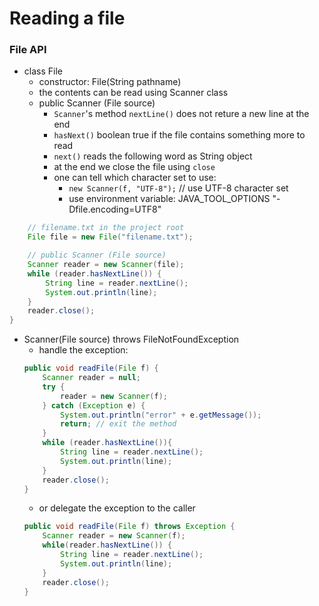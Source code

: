 # Reading a file

### File API
* class File
    * constructor: File(String pathname)
    * the contents can be read using Scanner class
    * public Scanner (File source)
        * `Scanner`'s method `nextLine()` does not reture a new line at the end
        * `hasNext()` boolean true if the file contains something more to read
        * `next()` reads the following word as String object
        * at the end we close the file using `close`
        * one can tell which character set to use:
            * `new Scanner(f, "UTF-8");` // use UTF-8 character set
            * use environment variable: JAVA_TOOL_OPTIONS "-Dfile.encoding=UTF8"
```java
    // filename.txt in the project root
    File file = new File("filename.txt"); 

    // public Scanner (File source)
    Scanner reader = new Scanner(file);
    while (reader.hasNextLine()) {
        String line = reader.nextLine();
        System.out.println(line);
    }
    reader.close();
}
```
* Scanner(File source) throws FileNotFoundException
    * handle the exception:
    ```java
    public void readFile(File f) {
        Scanner reader = null;
        try {
            reader = new Scanner(f);
        } catch (Exception e) {
            System.out.println("error" + e.getMessage());
            return; // exit the method
        }
        while (reader.hasNextLine()){
            String line = reader.nextLine();
            System.out.println(line);
        }
        reader.close();
    }
    ```
    * or delegate the exception to the caller
    ```java
    public void readFile(File f) throws Exception {
        Scanner reader = new Scanner(f);
        while(reader.hasNextLine()) {
            String line = reader.nextLine();
            System.out.println(line);
        }
        reader.close();
    }
    ```





